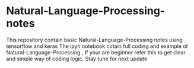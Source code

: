 # Natural-Language-Processing-notes
This repository contain basic Natural-Language-Processing notes using tensorflow and keras The ipyn notebook cotain full coding and example of Natural-Language-Processing , If your are beginner refer this to get clear and simple way of coding logic. Stay tune for next update
